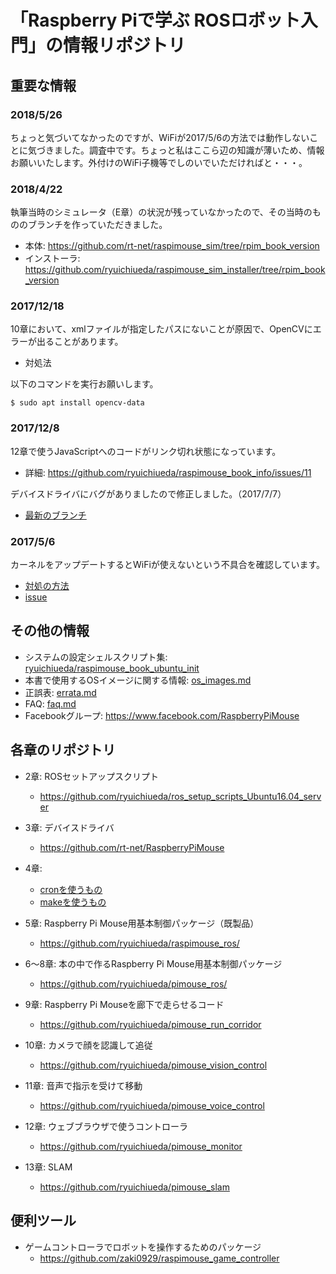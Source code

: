 # 「Raspberry Piで学ぶ ROSロボット入門」の情報リポジトリ

## 重要な情報

### 2018/5/26

ちょっと気づいてなかったのですが、WiFiが2017/5/6の方法では動作しないことに気づきました。調査中です。ちょっと私はここら辺の知識が薄いため、情報お願いいたします。外付けのWiFi子機等でしのいでいただければと・・・。

### 2018/4/22

執筆当時のシミュレータ（E章）の状況が残っていなかったので、その当時のもののブランチを作っていただきました。

* 本体: https://github.com/rt-net/raspimouse_sim/tree/rpim_book_version
* インストーラ: https://github.com/ryuichiueda/raspimouse_sim_installer/tree/rpim_book_version

### 2017/12/18

10章において、xmlファイルが指定したパスにないことが原因で、OpenCVにエラーが出ることがあります。

* 対処法

以下のコマンドを実行お願いします。

```
$ sudo apt install opencv-data
```

### 2017/12/8

12章で使うJavaScriptへのコードがリンク切れ状態になっています。

* 詳細: https://github.com/ryuichiueda/raspimouse_book_info/issues/11

デバイスドライバにバグがありましたので修正しました。（2017/7/7）

* [最新のブランチ](https://github.com/rt-net/RaspberryPiMouse)

### 2017/5/6

カーネルをアップデートするとWiFiが使えないという不具合を確認しています。

* [対処の方法](./trouble_reports/wifiproblem.md)
* [issue](https://github.com/ryuichiueda/raspimouse_book_info/issues/1)

## その他の情報

* システムの設定シェルスクリプト集: [ryuichiueda/raspimouse_book_ubuntu_init](https://github.com/ryuichiueda/raspimouse_book_ubuntu_init)
* 本書で使用するOSイメージに関する情報: [os_images.md](./os_images.md)
* 正誤表: [errata.md](./errata.md)
* FAQ: [faq.md](./faq.md)
* Facebookグループ: https://www.facebook.com/RaspberryPiMouse

## 各章のリポジトリ
* 2章: ROSセットアップスクリプト
    * https://github.com/ryuichiueda/ros_setup_scripts_Ubuntu16.04_server
* 3章: デバイスドライバ
    * https://github.com/rt-net/RaspberryPiMouse
* 4章:
    * [cronを使うもの](https://github.com/ryuichiueda/pimouse_setup/tree/cad60aa542ac45c4e685dc81804a9f2aa90b897d)
    * [makeを使うもの](https://github.com/ryuichiueda/pimouse_setup)

* 5章: Raspberry Pi Mouse用基本制御パッケージ（既製品）
    * https://github.com/ryuichiueda/raspimouse_ros/
* 6〜8章: 本の中で作るRaspberry Pi Mouse用基本制御パッケージ
    * https://github.com/ryuichiueda/pimouse_ros/
    
* 9章: Raspberry Pi Mouseを廊下で走らせるコード
   * https://github.com/ryuichiueda/pimouse_run_corridor

* 10章: カメラで顔を認識して追従
    * https://github.com/ryuichiueda/pimouse_vision_control
* 11章: 音声で指示を受けて移動
    * https://github.com/ryuichiueda/pimouse_voice_control
* 12章: ウェブブラウザで使うコントローラ
    * https://github.com/ryuichiueda/pimouse_monitor
* 13章: SLAM
    * https://github.com/ryuichiueda/pimouse_slam
    
    
## 便利ツール

* ゲームコントローラでロボットを操作するためのパッケージ
    * https://github.com/zaki0929/raspimouse_game_controller
